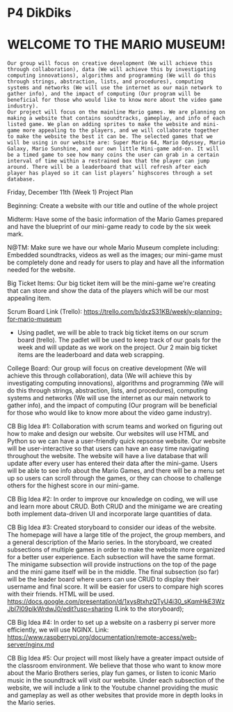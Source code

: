 # P4 DikDiks
   # WELCOME TO THE MARIO MUSEUM!
    Our group will focus on creative development (We will achieve this through collaboration), data (We will achieve this by investigating computing innovations), algorithms and programming (We will do this through strings, abstraction, lists, and procedures), computing systems and networks (We will use the internet as our main network to gather info), and the impact of computing (Our program will be beneficial for those who would like to know more about the video game industry). 
    Our project will focus on the mainline Mario games. We are planning on making a website that contains soundtracks, gameplay, and info of each listed game. We plan on adding sprites to make the website and mini-game more appealing to the players, and we will collaborate together to make the website the best it can be. The selected games that we will be using in our website are: Super Mario 64, Mario Odyssey, Mario Galaxy, Mario Sunshine, and our own little Mini-game add-on. It will be a timed game to see how many coins the user can grab in a certain interval of time within a restrained box that the player can jump around. There will be a leaderboard that will refresh after each player has played so it can list players’ highscores through a set database.

Friday, December 11th (Week 1)
Project Plan
   
   Beginning: Create a website with our title and outline of the whole project
   
   Midterm: Have some of the basic information of the Mario Games prepared and have the blueprint of our mini-game ready to code by the six week mark.
   
   N@TM: Make sure we have our whole Mario Museum complete including: Embedded soundtracks, videos as well as the images; our mini-game must be completely done and ready for users to play and have all the information needed for the website.
   
   Big Ticket Items: Our big ticket item will be the mini-game we're creating that can store and show the data of the players which will be our most appealing item.
   
   Scrum Board Link (Trello): https://trello.com/b/dxzS31KB/weekly-planning-for-mario-museum
   - Using padlet, we will be able to track big ticket items on our scrum board (trello). The padlet will be used to keep track of our goals for the week and will update as we work on the project. Our 2 main big ticket items are the leaderboard and data web scrapping.
   
   College Board: Our group will focus on creative development (We will achieve this through collaboration), data (We will achieve this by investigating computing innovations), algorithms and programming (We will do this through strings, abstraction, lists, and procedures), computing systems and networks (We will use the internet as our main network to gather info), and the impact of computing (Our program will be beneficial for those who would like to know more about the video game industry).
   
   CB Big Idea #1: Collaboration with scrum teams and worked on figuring out how to make and design our website. Our websites will use HTML and Python so we can have a user-friendly quick repsonse website. Our website will be user-interactive so that users can have an easy time navigating throughout the website. The website will have a live database that will update after every user has entered their data after the mini-game. Users will be able to see info about the Mario Games, and there will be a menu set up so users can scroll through the games, or they can choose to challenge others for the highest score in our mini-game.
   
   CB Big Idea #2: In order to improve our knowledge on coding, we will use and learn more about CRUD. Both CRUD and the minigame we are creating both implement data-driven UI and incorporate large quantities of data.
   
   CB Big Idea #3: Created storyboard to consider our ideas of the website. The homepage will have a large title of the project, the group members, and a general description of the Mario series. In the storyboard, we created subsections of multiple games in order to make the website more organized for a better user experience. Each subsection will have the same format. The minigame subsection will provide instructions on the top of the page and the mini game itself will be in the middle. The final subsection (so far) will be the leader board where users can use CRUD to display their username and final score. It will be easier for users to compare high scores with their friends. HTML will be used. https://docs.google.com/presentation/d/1xys8txhzQTyU4i30_sKqmHkE3WzJbl7l09plkWrdwJ0/edit?usp=sharing (Link to the storyboard);
   
   CB Big Idea #4: In order to set up a website on a rasberry pi server more efficiently, we will use NGINX. Link: https://www.raspberrypi.org/documentation/remote-access/web-server/nginx.md
   
   CB Big Idea #5: Our project will most likely have a greater impact outside of the classroom environment. We believe that those who want to know more about the Mario Brothers series, play fun games, or listen to iconic Mario music in the soundtrack will visit our website. Under each subsection of the website, we will include a link to the Youtube channel providing the music and gameplay as well as other websites that provide more in depth looks in the Mario series.
